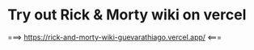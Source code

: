 # Try out Rick & Morty wiki on vercel

===> https://rick-and-morty-wiki-guevarathiago.vercel.app/ <===
